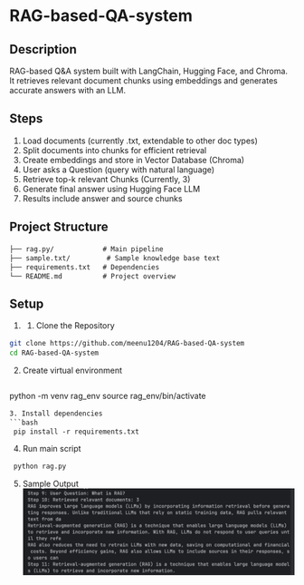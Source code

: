 # RAG-based-QA-system

## Description
RAG-based Q&A system built with LangChain, Hugging Face, and Chroma. It retrieves relevant document chunks using embeddings and generates accurate answers with an LLM.

## Steps
1. Load documents (currently .txt, extendable to other doc types)
2. Split documents into chunks for efficient retrieval
3. Create embeddings and store in Vector Database (Chroma)
5. User asks a Question (query with natural language)
6. Retrieve top-k relevant Chunks (Currently, 3)
7. Generate final answer using Hugging Face LLM
8. Results include answer and source chunks

## Project Structure
```
├── rag.py/            # Main pipeline
├── sample.txt/         # Sample knowledge base text
├── requirements.txt   # Dependencies
└── README.md          # Project overview
```

## Setup
1. 1. Clone the Repository
```bash
git clone https://github.com/meenu1204/RAG-based-QA-system
cd RAG-based-QA-system
```
2. Create virtual environment
   ```bash
python -m venv rag_env
source rag_env/bin/activate
```
3. Install dependencies
```bash
 pip install -r requirements.txt
 ```
4. Run main script
```bash
 python rag.py
 ```
5. Sample Output
![Screenshot of RAG QA result](rag_output.png)
